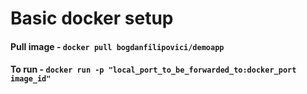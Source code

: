 # Basic docker setup

#### Pull image - `docker pull bogdanfilipovici/demoapp`

#### To run - `docker run -p "local_port_to_be_forwarded_to:docker_port image_id"`
